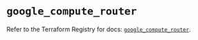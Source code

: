 # `google_compute_router`

Refer to the Terraform Registry for docs: [`google_compute_router`](https://registry.terraform.io/providers/hashicorp/google/6.45.0/docs/resources/compute_router).
